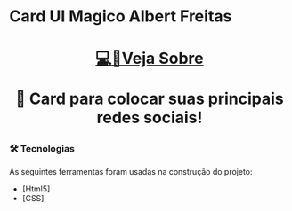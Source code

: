 # Card UI Magico Albert Freitas


<h1 align="center">
<a href="https://albertfreitas.github.io/CARD-UI-HTML-CSS/" target="_blank">💻📰Veja Sobre</a>

<p align="center">🚀 Card para colocar suas principais redes sociais!</p>



### 🛠 Tecnologias

As seguintes ferramentas foram usadas na construção do projeto:
- [Html5]
- [CSS]
